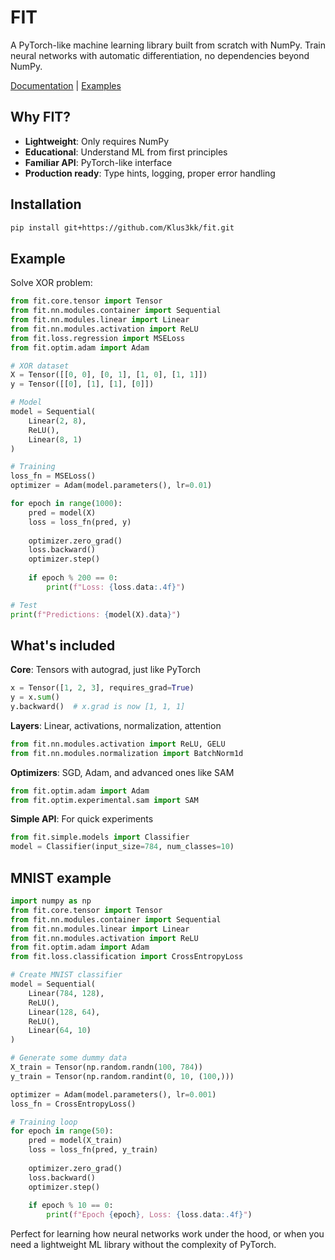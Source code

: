 # FIT

A PyTorch-like machine learning library built from scratch with NumPy. Train neural networks with automatic differentiation, no dependencies beyond NumPy.

[Documentation](https://fit.readthedocs.io/) | [Examples](examples/)

## Why FIT?

- **Lightweight**: Only requires NumPy
- **Educational**: Understand ML from first principles
- **Familiar API**: PyTorch-like interface
- **Production ready**: Type hints, logging, proper error handling

## Installation

```bash
pip install git+https://github.com/Klus3kk/fit.git
```

## Example

Solve XOR problem:

```python
from fit.core.tensor import Tensor
from fit.nn.modules.container import Sequential
from fit.nn.modules.linear import Linear
from fit.nn.modules.activation import ReLU
from fit.loss.regression import MSELoss
from fit.optim.adam import Adam

# XOR dataset
X = Tensor([[0, 0], [0, 1], [1, 0], [1, 1]])
y = Tensor([[0], [1], [1], [0]])

# Model
model = Sequential(
    Linear(2, 8),
    ReLU(),
    Linear(8, 1)
)

# Training
loss_fn = MSELoss()
optimizer = Adam(model.parameters(), lr=0.01)

for epoch in range(1000):
    pred = model(X)
    loss = loss_fn(pred, y)
    
    optimizer.zero_grad()
    loss.backward()
    optimizer.step()
    
    if epoch % 200 == 0:
        print(f"Loss: {loss.data:.4f}")

# Test
print(f"Predictions: {model(X).data}")
```

## What's included

**Core**: Tensors with autograd, just like PyTorch
```python
x = Tensor([1, 2, 3], requires_grad=True)
y = x.sum()
y.backward()  # x.grad is now [1, 1, 1]
```

**Layers**: Linear, activations, normalization, attention
```python
from fit.nn.modules.activation import ReLU, GELU
from fit.nn.modules.normalization import BatchNorm1d
```

**Optimizers**: SGD, Adam, and advanced ones like SAM
```python
from fit.optim.adam import Adam
from fit.optim.experimental.sam import SAM
```

**Simple API**: For quick experiments
```python
from fit.simple.models import Classifier
model = Classifier(input_size=784, num_classes=10)
```

## MNIST example

```python
import numpy as np
from fit.core.tensor import Tensor
from fit.nn.modules.container import Sequential
from fit.nn.modules.linear import Linear
from fit.nn.modules.activation import ReLU
from fit.optim.adam import Adam
from fit.loss.classification import CrossEntropyLoss

# Create MNIST classifier 
model = Sequential(
    Linear(784, 128),
    ReLU(),
    Linear(128, 64), 
    ReLU(),
    Linear(64, 10)
)

# Generate some dummy data 
X_train = Tensor(np.random.randn(100, 784))
y_train = Tensor(np.random.randint(0, 10, (100,)))

optimizer = Adam(model.parameters(), lr=0.001)
loss_fn = CrossEntropyLoss()

# Training loop
for epoch in range(50):
    pred = model(X_train)
    loss = loss_fn(pred, y_train)
    
    optimizer.zero_grad()
    loss.backward()
    optimizer.step()
    
    if epoch % 10 == 0:
        print(f"Epoch {epoch}, Loss: {loss.data:.4f}")
```

Perfect for learning how neural networks work under the hood, or when you need a lightweight ML library without the complexity of PyTorch.